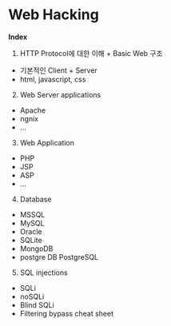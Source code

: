 # Web Hacking
**Index**

1. HTTP Protocol에 대한 이해 + Basic Web 구조
- 기본적인 Client + Server
- html, javascript, css

2. Web Server applications
- Apache
- ngnix
- ...

3. Web Application
- PHP
- JSP
- ASP
- ...

4. Database
- MSSQL
- MySQL
- Oracle
- SQLite
- MongoDB
- postgre DB PostgreSQL
     
5. SQL injections
- SQLi
- noSQLi
- Blind SQLi
- Filtering bypass cheat sheet
